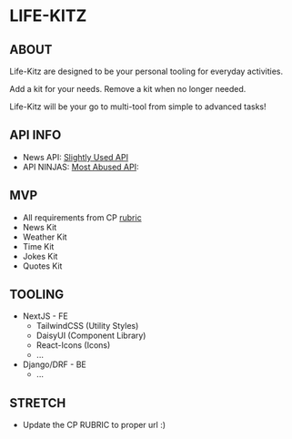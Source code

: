 # LIFE-KITZ

## ABOUT

Life-Kitz are designed to be your personal tooling for everyday activities.

Add a kit for your needs.
Remove a kit when no longer needed.

Life-Kitz will be your go to multi-tool from simple to advanced tasks!

## API INFO

- News API: [Slightly Used API](https://newsapi.org/)
- API NINJAS: [Most Abused API](https://api-ninjas.com/):

## MVP

- All requirements from CP [rubric](https://www.youtube.com/watch?v=dQw4w9WgXcQ)
- News Kit
- Weather Kit
- Time Kit
- Jokes Kit
- Quotes Kit

## TOOLING

- NextJS - FE
  - TailwindCSS (Utility Styles)
  - DaisyUI (Component Library)
  - React-Icons (Icons)
  - ...
- Django/DRF - BE
  - ...
  
## STRETCH

- Update the CP RUBRIC to proper url  :)

